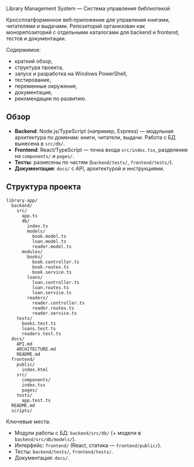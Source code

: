 Library Management System — Система управления библиотекой

Кроссплатформенное веб‑приложение для управления книгами, читателями и выдачами. Репозиторий организован как монорепозиторий с отдельными каталогами для backend и frontend, тестов и документации.

Содержимое:
- краткий обзор,
- структура проекта,
- запуск и разработка на Windows PowerShell,
- тестирование,
- переменные окружения,
- документация,
- рекомендации по развитию.

## Обзор

- **Backend**: Node.js/TypeScript (например, Express) — модульная архитектура по доменам: книги, читатели, выдачи. Работа с БД вынесена в `src/db/`.
- **Frontend**: React/TypeScript — точка входа `src/index.tsx`, разделение на `components/` и `pages/`.
- **Тесты**: разнесены по частям (`backend/tests/`, `frontend/tests/`).
- **Документация**: `docs/` с API, архитектурой и инструкциями.

## Структура проекта

```text
library-app/
  backend/
    src/
      app.ts
      db/
        index.ts
        models/
          book.model.ts
          loan.model.ts
          reader.model.ts
      modules/
        books/
          book.controller.ts
          book.routes.ts
          book.service.ts
        loans/
          loan.controller.ts
          loan.routes.ts
          loan.service.ts
        readers/
          reader.controller.ts
          reader.routes.ts
          reader.service.ts
    tests/
      books.test.ts
      loans.test.ts
      readers.test.ts
  docs/
    API.md
    ARCHITECTURE.md
    README.md
  frontend/
    public/
      index.html
    src/
      components/
      index.tsx
      pages/
    tests/
      app.test.ts
  README.md
  scripts/
```

Ключевые места:
- Модули работы с БД: `backend/src/db/` (+ модели в `backend/src/db/models/`).
- Интерфейс: `frontend/` (React, статика — `frontend/public/`).
- Тесты: `backend/tests/`, `frontend/tests/`.
- Документация: `docs/`.



